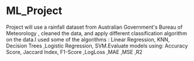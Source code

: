 # ML_Project
Project will use a rainfall dataset from Australian Government's Bureau of Meteorology , cleaned the data, and apply different classification algorithm on the data.I used some of the algorithms : Linear Regression, KNN, Decision Trees ,Logistic Regression, SVM.Evaluate models using:  Accuracy Score, Jaccard Index, F1-Score ,LogLoss ,MAE ,MSE ,R2

